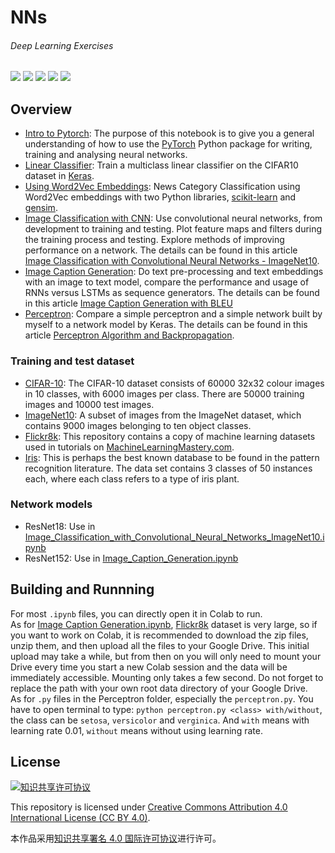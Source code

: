 # NNs  

<h6>Deep Learning Exercises</h6>

![](https://img.shields.io/badge/uses-PyTorch-ee4c2c?logo=PyTorch&logoColor=white)
![](https://img.shields.io/badge/uses-Keras-d00000?logo=Keras&logoColor=white)
![](https://img.shields.io/badge/uses-sklearn-d00000?logoColor=white)
![](https://img.shields.io/badge/Python-3.7.2-407daf?logo=python&logoColor=white)
![](https://img.shields.io/badge/lab-Jupyter-f37726?logo=Jupyter&logoColor=white) 

## Overview
* [Intro to Pytorch](Intro_to_PyTorch.ipynb): The purpose of this notebook is to give you a general understanding of how to use the [PyTorch](https://pytorch.org/) Python package for writing, training and analysing neural networks.
* [Linear Classifier](Linear_Classifier.ipynb): Train a multiclass linear classifier on the CIFAR10 dataset in [Keras](https://keras.io/).
* [Using Word2Vec Embeddings](Using_Word2Vec_Embeddings.ipynb): News Category Classification using Word2Vec embeddings with two Python libraries, [scikit-learn](https://scikit-learn.org/stable/) and [gensim](https://radimrehurek.com/gensim/).
* [Image Classification with CNN](Image_Classification_with_Convolutional_Neural_Networks_ImageNet10.ipynb): Use convolutional neural networks, from development to training and testing. Plot feature maps and filters during the training process and testing. Explore methods of improving performance on a network. The details can be found in this article [Image Classification with Convolutional Neural Networks - ImageNet10](https://article.withh.life/2020/03/image-classification-cnn/).
* [Image Caption Generation](Image_Caption_Generation.ipynb): Do text pre-processing and text embeddings with an image to text model, compare the performance and usage of RNNs versus LSTMs as sequence generators. The details can be found in this article [Image Caption Generation with BLEU](https://article.withh.life/2020/04/image-caption-generation/)
* [Perceptron](Perceptron): Compare a simple perceptron and a simple network built by myself to a network model by Keras. The details can be found in this article [Perceptron Algorithm and Backpropagation](https://article.withh.life/2020/04/iris-perceptron-backpropagation/).

### Training and test dataset
* [CIFAR-10](https://www.cs.toronto.edu/~kriz/cifar.html): The CIFAR-10 dataset consists of 60000 32x32 colour images in 10 classes, with 6000 images per class. There are 50000 training images and 10000 test images.
* [ImageNet10](https://github.com/MohammedAlghamdi/imagenet10): A subset of images from the ImageNet dataset, which contains 9000 images belonging to ten object classes.
* [Flickr8k](https://github.com/jbrownlee/Datasets/releases/tag/Flickr8k): This repository contains a copy of machine learning datasets used in tutorials on [MachineLearningMastery.com](https://machinelearningmastery.com/). 
* [Iris](http://archive.ics.uci.edu/ml/datasets/iris): This is perhaps the best known database to be found in the pattern recognition literature.  The data set contains 3 classes of 50 instances each, where each class refers to a type of iris plant.

### Network models
* ResNet18: Use in [Image_Classification_with_Convolutional_Neural_Networks_ImageNet10.ipynb](Image_Classification_with_Convolutional_Neural_Networks_ImageNet10.ipynb)
* ResNet152: Use in [Image_Caption_Generation.ipynb](Image_Caption_Generation.ipynb)

## Building and Runnning
For most `.ipynb` files, you can directly open it in Colab to run.  
As for [Image Caption Generation.ipynb](Image_Caption_Generation.ipynb), [Flickr8k](https://github.com/jbrownlee/Datasets/releases/tag/Flickr8k) dataset is very large, so if you want to work on Colab, it is recommended to download the zip files, unzip them, and then upload all the files to your Google Drive. This initial upload may take a while, but from then on you will only need to mount your Drive every time you start a new Colab session and the data will be immediately accessible. Mounting only takes a few second. Do not forget to replace the path with your own root data directory of your Google Drive.  
As for `.py` files in the Perceptron folder, especially the `perceptron.py`. You have to open terminal to type: `python perceptron.py <class> with/without`, the class can be `setosa`, `versicolor` and `verginica`. And `with` means with learning rate 0.01, `without` means without using learning rate. 

## License
<a rel="license" href="http://creativecommons.org/licenses/by/4.0/"><img alt="知识共享许可协议" style="border-width:0" src="https://i.creativecommons.org/l/by/4.0/88x31.png" /></a>

This repository is licensed under <a rel="license" href="http://creativecommons.org/licenses/by/4.0/">Creative Commons Attribution 4.0 International License (CC BY 4.0)</a>.

本作品采用<a rel="license" href="http://creativecommons.org/licenses/by/4.0/">知识共享署名 4.0 国际许可协议</a>进行许可。
